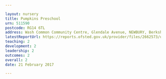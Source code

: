 ```yaml
---

layout: nursery
title: Pumpkins Preschool
urn: 511590
postcode: RG14 6TL
address: Wash Common Community Centre, Glendale Avenue, NEWBURY, Berkshire, RG14 6TL
latestReportUrl: https://reports.ofsted.gov.uk/provider/files/2662573/urn/511590.pdf
teaching: 2
development: 2
leadership: 2
outcomes: 2
overall: 2
date: 21 February 2017

---
```

